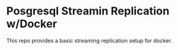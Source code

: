 # Posgresql Streamin Replication w/Docker

This repo provides a basic streaming replication setup for docker.
